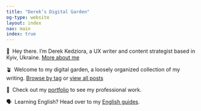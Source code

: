 ```yaml
---
title: "Derek’s Digital Garden"
og-type: website
layout: index
nav: main
index: true
---
```


👋&ensp;Hey there. I’m Derek Kedziora, a UX writer and content strategist based in Kyiv, Ukraine. [More about me](/about)

🪴&ensp;Welcome to my digital garden, a loosely organized collection of my writing. [Browse by tag](/blog/tags) or [view all posts](/blog)

📓&ensp;Check out my [portfolio](/portfolio) to see my professional work.

🗣&ensp;Learning English? Head over to my [English guides](/english).

